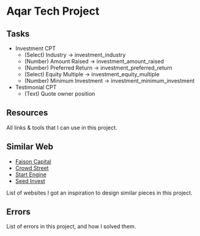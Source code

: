 # Aqar Tech Project

## Tasks

- Investment CPT
  - (Select) Industry -> investment_industry
  - (Number) Amount Raised -> investment_amount_raised
  - (Number) Preferred Return -> investment_preferred_return
  - (Select) Equity Multiple -> investment_equity_multiple
  - (Number) Minimum Investment -> investment_minimum_investment
- Testimonial CPT
  - (Text) Quote owner position

## Resources

All links & tools that I can use in this project.

## Similar Web

- [Faison Capital](https://dev4.itvision.pk/Faison-Capital/)
- [Crowd Street](https://www.crowdstreet.com/)
- [Start Engine](https://www.startengine.com/)
- [Seed Invest](https://www.seedinvest.com/)

List of websites I got an inspiration to design similar pieces in this project.

## Errors

List of errors in this project, and how I solved them.
